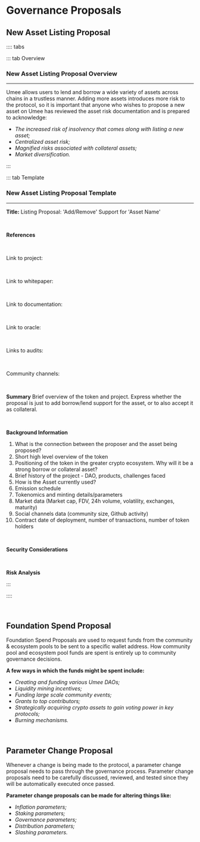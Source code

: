 # Governance Proposals

## New Asset Listing Proposal

:::: tabs

::: tab Overview

### New Asset Listing Proposal Overview

****

Umee allows users to lend and borrow a wide variety of assets across chains in a trustless manner. Adding more assets introduces more risk to the protocol, so it is important that anyone who wishes to propose a new asset on Umee has reviewed the asset risk documentation and is prepared to acknowledge:

- _The increased risk of insolvency that comes along with listing a new asset;_ 
- _Centralized asset risk;_
- _Magnified risks associated with collateral assets;_
- _Market diversification._

:::

::: tab Template

### New Asset Listing Proposal Template

****

**Title:** Listing Proposal: 'Add/Remove' Support for 'Asset Name'

<br>

**References**

<br>

Link to project: 

<br>

Link to whitepaper: 

<br>

Link to documentation: 

<br>

Link to oracle: 

<br>

Links to audits: 

<br>

Community channels:

<br>

**Summary**
Brief overview of the token and project. Express whether the proposal is just to add borrow/lend support for the asset, or to also accept it as collateral.

<br>

**Background Information**

1. What is the connection between the proposer and the asset being proposed?
2. Short high level overview of the token 
3. Positioning of the token in the greater crypto ecosystem. Why will it be a strong borrow or collateral asset?
4. Brief history of the project - DAO, products, challenges faced
5. How is the Asset currently used? 
6. Emission schedule  
7. Tokenomics and minting details/parameters
8. Market data (Market cap, FDV, 24h volume, volatility, exchanges, maturity)
9. Social channels data (community size, Github activity)
10. Contract date of deployment, number of transactions, number of token holders

<br>

**Security Considerations**

<br>

**Risk Analysis**

:::

::::

<br>

## Foundation Spend Proposal

Foundation Spend Proposals are used to request funds from the community & ecosystem pools to be sent to a specific wallet address. How community pool and ecosystem pool funds are spent is entirely up to community governance decisions. 

**A few ways in which the funds might be spent include:**
- _Creating and funding various Umee DAOs;_
- _Liquidity mining incentives;_ 
- _Funding large scale community events;_
- _Grants to top contributors;_
- _Strategically acquiring crypto assets to gain voting power in key protocols;_ 
- _Burning mechanisms._

<br>

## Parameter Change Proposal

Whenever a change is being made to the protocol, a parameter change proposal needs to pass through the governance process. Parameter change proposals need to be carefully discussed, reviewed, and tested since they will be automatically executed once passed.

**Parameter change proposals can be made for altering things like:**
- _Inflation parameters;_
- _Staking parameters;_
- _Governance parameters;_
- _Distribution parameters;_
- _Slashing parameters._